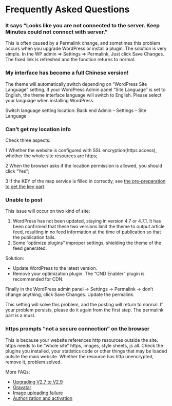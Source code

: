# Frequently Asked Questions

### It says “Looks like you are not connected to the server. Keep Minutes could not connect with server.”

This is often caused by a Permalink change, and sometimes this problem occurs when you upgrade WordPress or install a plugin. The solution is very simple. In the WP admin => Settings => Permalink, Just click Save Changes. The fixed link is refreshed and the function returns to normal.

### My interface has become a full Chinese version!

The theme will automatically switch depending on “WordPress Site Language” setting. If your WordPress Admin panel “Site Language” is set to English, the theme interface language will switch to English. Please select your language when installing WordPress.

Switch language setting location: Back end Admin – Settings – Site Language

### Can’t get my location info

Check three aspects:

1 Whether the website is configured with SSL encryption(https access), whether the whole site resources are https;

2 When the browser asks if the location permission is allowed, you should click “Yes”;

3 If the KEY of the map service is filled in correctly, see [the pre-preparation to get the key part](https://doc.dukeyin.com/keepmins/zh/preinstall/).

 

### Unable to post

This issue will occur on two kind of site:

1. WordPress has not been updated, staying in version 4.7 or 4.7.1. It has been confirmed that these two versions limit the theme to output article feed, resulting in no feed information at the time of publication so that the publication fails.
2. Some “optimize plugins” improper settings, shielding the theme of the feed generated.

Solution:

- Update WordPress to the latest version.
- Remove your optimization plugin. The “CND Enabler” plugin is recommended for CDN.

Finally in the WordPress admin panel -> Settings -> Permalink -> don’t change anything, click Save Changes. Update the permalink.

This setting will solve this problem, and the posting will return to normal. If your problem persists, please do it again from the first step. The permalink part is a must.

### https prompts “not a secure connection” on the browser

This is because your website references http resources outside the site. https needs to be “whole site” https, images, style sheets, js all. Check the plugins you installed, your statistics code or other things that may be loaded outsite the main website. Whether the resource has http unencrypted, remove it, problem solved.



More FAQs:

- [Upgrading V2.7 to V2.9](4/2-7to2-9.md)
- [Gravatar](4/gravatar.md)
- [Image uploading failure](4/image-uploading-failure.md)
- [Authorization and activation](4/authorization.md)